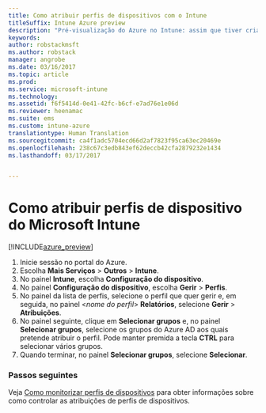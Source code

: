 ```yaml
---
title: Como atribuir perfis de dispositivos com o Intune
titleSuffix: Intune Azure preview
description: "Pré-visualização do Azure no Intune: assim que tiver criado um perfil de dispositivo do Intune, utilize este tópico para saber como atribuí-lo a dispositivos."
keywords: 
author: robstackmsft
ms.author: robstack
manager: angrobe
ms.date: 03/16/2017
ms.topic: article
ms.prod: 
ms.service: microsoft-intune
ms.technology: 
ms.assetid: f6f5414d-0e41-42fc-b6cf-e7ad76e1e06d
ms.reviewer: heenamac
ms.suite: ems
ms.custom: intune-azure
translationtype: Human Translation
ms.sourcegitcommit: ca4f1adc5704ecd66d2af7823f95ca63ec20469e
ms.openlocfilehash: 238c67c3edb843ef62deccb42cfa2879232e1434
ms.lasthandoff: 03/17/2017


---
```


# <a name="how-to-assign-microsoft-intune-device-profiles"></a>Como atribuir perfis de dispositivo do Microsoft Intune

[!INCLUDE[azure_preview](../includes/azure_preview.md)]


1. Inicie sessão no portal do Azure.
2. Escolha **Mais Serviços** > **Outros** > **Intune**.
3. No painel **Intune**, escolha **Configuração do dispositivo**.
1. No painel **Configuração do dispositivo**, escolha **Gerir** > **Perfis**.
2. No painel da lista de perfis, selecione o perfil que quer gerir e, em seguida, no painel <*nome do perfil*> **Relatórios**, selecione **Gerir** > **Atribuições**.
3. No painel seguinte, clique em **Selecionar grupos** e, no painel **Selecionar grupos**, selecione os grupos do Azure AD aos quais pretende atribuir o perfil. Pode manter premida a tecla **CTRL** para selecionar vários grupos.
4. Quando terminar, no painel **Selecionar grupos**, selecione **Selecionar**.

### <a name="next-steps"></a>Passos seguintes
Veja [Como monitorizar perfis de dispositivos](how-to-monitor-device-profiles.md) para obter informações sobre como controlar as atribuições de perfis de dispositivos.

